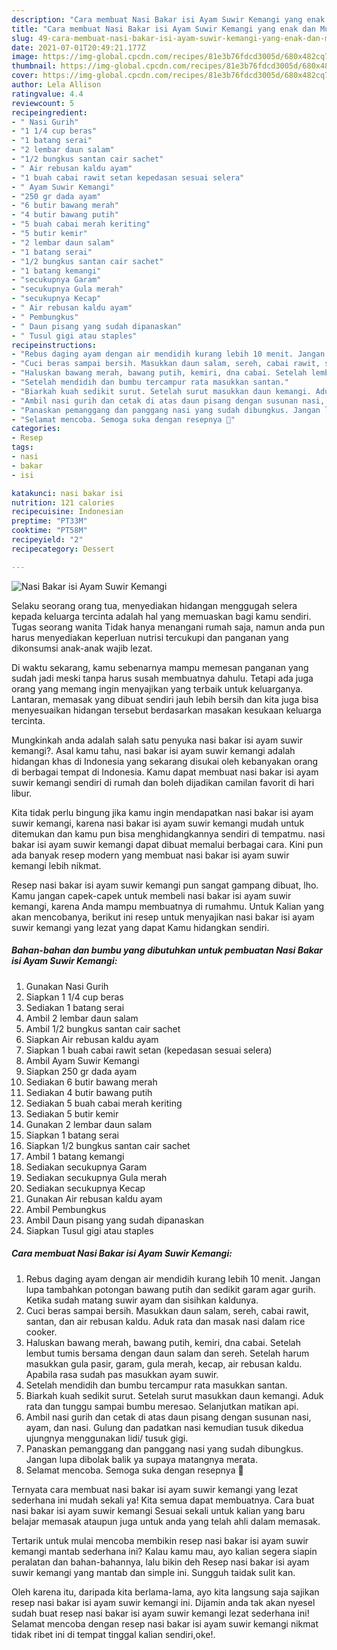 ```yaml
---
description: "Cara membuat Nasi Bakar isi Ayam Suwir Kemangi yang enak dan Mudah Dibuat"
title: "Cara membuat Nasi Bakar isi Ayam Suwir Kemangi yang enak dan Mudah Dibuat"
slug: 49-cara-membuat-nasi-bakar-isi-ayam-suwir-kemangi-yang-enak-dan-mudah-dibuat
date: 2021-07-01T20:49:21.177Z
image: https://img-global.cpcdn.com/recipes/81e3b76fdcd3005d/680x482cq70/nasi-bakar-isi-ayam-suwir-kemangi-foto-resep-utama.jpg
thumbnail: https://img-global.cpcdn.com/recipes/81e3b76fdcd3005d/680x482cq70/nasi-bakar-isi-ayam-suwir-kemangi-foto-resep-utama.jpg
cover: https://img-global.cpcdn.com/recipes/81e3b76fdcd3005d/680x482cq70/nasi-bakar-isi-ayam-suwir-kemangi-foto-resep-utama.jpg
author: Lela Allison
ratingvalue: 4.4
reviewcount: 5
recipeingredient:
- " Nasi Gurih"
- "1 1/4 cup beras"
- "1 batang serai"
- "2 lembar daun salam"
- "1/2 bungkus santan cair sachet"
- " Air rebusan kaldu ayam"
- "1 buah cabai rawit setan kepedasan sesuai selera"
- " Ayam Suwir Kemangi"
- "250 gr dada ayam"
- "6 butir bawang merah"
- "4 butir bawang putih"
- "5 buah cabai merah keriting"
- "5 butir kemir"
- "2 lembar daun salam"
- "1 batang serai"
- "1/2 bungkus santan cair sachet"
- "1 batang kemangi"
- "secukupnya Garam"
- "secukupnya Gula merah"
- "secukupnya Kecap"
- " Air rebusan kaldu ayam"
- " Pembungkus"
- " Daun pisang yang sudah dipanaskan"
- " Tusul gigi atau staples"
recipeinstructions:
- "Rebus daging ayam dengan air mendidih kurang lebih 10 menit. Jangan lupa tambahkan potongan bawang putih dan sedikit garam agar gurih. Ketika sudah matang suwir ayam dan sisihkan kaldunya."
- "Cuci beras sampai bersih. Masukkan daun salam, sereh, cabai rawit, santan, dan air rebusan kaldu. Aduk rata dan masak nasi dalam rice cooker."
- "Haluskan bawang merah, bawang putih, kemiri, dna cabai. Setelah lembut tumis bersama dengan daun salam dan sereh. Setelah harum masukkan gula pasir, garam, gula merah, kecap, air rebusan kaldu. Apabila rasa sudah pas masukkan ayam suwir."
- "Setelah mendidih dan bumbu tercampur rata masukkan santan."
- "Biarkah kuah sedikit surut. Setelah surut masukkan daun kemangi. Aduk rata dan tunggu sampai bumbu meresao. Selanjutkan matikan api."
- "Ambil nasi gurih dan cetak di atas daun pisang dengan susunan nasi, ayam, dan nasi. Gulung dan padatkan nasi kemudian tusuk dikedua ujungnya menggunakan lidi/ tusuk gigi."
- "Panaskan pemanggang dan panggang nasi yang sudah dibungkus. Jangan lupa dibolak balik ya supaya matangnya merata."
- "Selamat mencoba. Semoga suka dengan resepnya 🤗"
categories:
- Resep
tags:
- nasi
- bakar
- isi

katakunci: nasi bakar isi 
nutrition: 121 calories
recipecuisine: Indonesian
preptime: "PT33M"
cooktime: "PT58M"
recipeyield: "2"
recipecategory: Dessert

---
```



![Nasi Bakar isi Ayam Suwir Kemangi](https://img-global.cpcdn.com/recipes/81e3b76fdcd3005d/680x482cq70/nasi-bakar-isi-ayam-suwir-kemangi-foto-resep-utama.jpg)

Selaku seorang orang tua, menyediakan hidangan menggugah selera kepada keluarga tercinta adalah hal yang memuaskan bagi kamu sendiri. Tugas seorang  wanita Tidak hanya menangani rumah saja, namun anda pun harus menyediakan keperluan nutrisi tercukupi dan panganan yang dikonsumsi anak-anak wajib lezat.

Di waktu  sekarang, kamu sebenarnya mampu memesan panganan yang sudah jadi meski tanpa harus susah membuatnya dahulu. Tetapi ada juga orang yang memang ingin menyajikan yang terbaik untuk keluarganya. Lantaran, memasak yang dibuat sendiri jauh lebih bersih dan kita juga bisa menyesuaikan hidangan tersebut berdasarkan masakan kesukaan keluarga tercinta. 



Mungkinkah anda adalah salah satu penyuka nasi bakar isi ayam suwir kemangi?. Asal kamu tahu, nasi bakar isi ayam suwir kemangi adalah hidangan khas di Indonesia yang sekarang disukai oleh kebanyakan orang di berbagai tempat di Indonesia. Kamu dapat membuat nasi bakar isi ayam suwir kemangi sendiri di rumah dan boleh dijadikan camilan favorit di hari libur.

Kita tidak perlu bingung jika kamu ingin mendapatkan nasi bakar isi ayam suwir kemangi, karena nasi bakar isi ayam suwir kemangi mudah untuk ditemukan dan kamu pun bisa menghidangkannya sendiri di tempatmu. nasi bakar isi ayam suwir kemangi dapat dibuat memalui berbagai cara. Kini pun ada banyak resep modern yang membuat nasi bakar isi ayam suwir kemangi lebih nikmat.

Resep nasi bakar isi ayam suwir kemangi pun sangat gampang dibuat, lho. Kamu jangan capek-capek untuk membeli nasi bakar isi ayam suwir kemangi, karena Anda mampu membuatnya di rumahmu. Untuk Kalian yang akan mencobanya, berikut ini resep untuk menyajikan nasi bakar isi ayam suwir kemangi yang lezat yang dapat Kamu hidangkan sendiri.

<!--inarticleads1-->

##### Bahan-bahan dan bumbu yang dibutuhkan untuk pembuatan Nasi Bakar isi Ayam Suwir Kemangi:

1. Gunakan  Nasi Gurih
1. Siapkan 1 1/4 cup beras
1. Sediakan 1 batang serai
1. Ambil 2 lembar daun salam
1. Ambil 1/2 bungkus santan cair sachet
1. Siapkan  Air rebusan kaldu ayam
1. Siapkan 1 buah cabai rawit setan (kepedasan sesuai selera)
1. Ambil  Ayam Suwir Kemangi
1. Siapkan 250 gr dada ayam
1. Sediakan 6 butir bawang merah
1. Sediakan 4 butir bawang putih
1. Sediakan 5 buah cabai merah keriting
1. Sediakan 5 butir kemir
1. Gunakan 2 lembar daun salam
1. Siapkan 1 batang serai
1. Siapkan 1/2 bungkus santan cair sachet
1. Ambil 1 batang kemangi
1. Sediakan secukupnya Garam
1. Sediakan secukupnya Gula merah
1. Sediakan secukupnya Kecap
1. Gunakan  Air rebusan kaldu ayam
1. Ambil  Pembungkus
1. Ambil  Daun pisang yang sudah dipanaskan
1. Siapkan  Tusul gigi atau staples




<!--inarticleads2-->

##### Cara membuat Nasi Bakar isi Ayam Suwir Kemangi:

1. Rebus daging ayam dengan air mendidih kurang lebih 10 menit. Jangan lupa tambahkan potongan bawang putih dan sedikit garam agar gurih. Ketika sudah matang suwir ayam dan sisihkan kaldunya.
1. Cuci beras sampai bersih. Masukkan daun salam, sereh, cabai rawit, santan, dan air rebusan kaldu. Aduk rata dan masak nasi dalam rice cooker.
1. Haluskan bawang merah, bawang putih, kemiri, dna cabai. Setelah lembut tumis bersama dengan daun salam dan sereh. Setelah harum masukkan gula pasir, garam, gula merah, kecap, air rebusan kaldu. Apabila rasa sudah pas masukkan ayam suwir.
1. Setelah mendidih dan bumbu tercampur rata masukkan santan.
1. Biarkah kuah sedikit surut. Setelah surut masukkan daun kemangi. Aduk rata dan tunggu sampai bumbu meresao. Selanjutkan matikan api.
1. Ambil nasi gurih dan cetak di atas daun pisang dengan susunan nasi, ayam, dan nasi. Gulung dan padatkan nasi kemudian tusuk dikedua ujungnya menggunakan lidi/ tusuk gigi.
1. Panaskan pemanggang dan panggang nasi yang sudah dibungkus. Jangan lupa dibolak balik ya supaya matangnya merata.
1. Selamat mencoba. Semoga suka dengan resepnya 🤗




Ternyata cara membuat nasi bakar isi ayam suwir kemangi yang lezat sederhana ini mudah sekali ya! Kita semua dapat membuatnya. Cara buat nasi bakar isi ayam suwir kemangi Sesuai sekali untuk kalian yang baru belajar memasak ataupun juga untuk anda yang telah ahli dalam memasak.

Tertarik untuk mulai mencoba membikin resep nasi bakar isi ayam suwir kemangi mantab sederhana ini? Kalau kamu mau, ayo kalian segera siapin peralatan dan bahan-bahannya, lalu bikin deh Resep nasi bakar isi ayam suwir kemangi yang mantab dan simple ini. Sungguh taidak sulit kan. 

Oleh karena itu, daripada kita berlama-lama, ayo kita langsung saja sajikan resep nasi bakar isi ayam suwir kemangi ini. Dijamin anda tak akan nyesel sudah buat resep nasi bakar isi ayam suwir kemangi lezat sederhana ini! Selamat mencoba dengan resep nasi bakar isi ayam suwir kemangi nikmat tidak ribet ini di tempat tinggal kalian sendiri,oke!.

